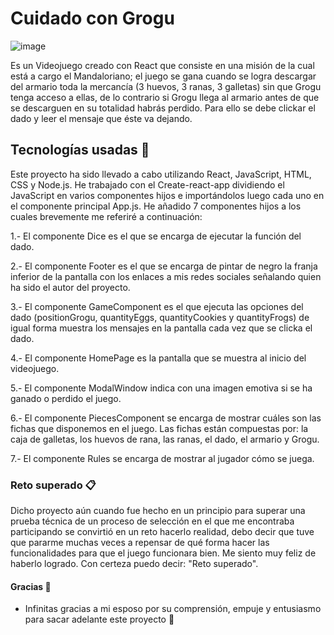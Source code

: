 # Cuidado con Grogu
![image](https://user-images.githubusercontent.com/87121745/160582044-4e5f3163-f2a8-4d48-bf25-18e4b0ad2b94.png)


Es un Videojuego creado con React que consiste en una misión de la cual está a cargo el Mandaloriano; el juego se gana cuando se logra descargar del armario toda la mercancía (3 huevos, 3 ranas, 3 galletas) sin que Grogu tenga acceso a ellas, de lo contrario si Grogu llega al armario antes de que se descarguen en su totalidad habrás perdido. Para ello se debe clickar el dado y leer el mensaje que éste va dejando.

## Tecnologías usadas 🚀

Este proyecto ha sido llevado a cabo utilizando React, JavaScript, HTML, CSS y Node.js. He trabajado con el Create-react-app dividiendo el JavaScript en varios componentes hijos e importándolos luego cada uno en el componente principal App.js. He añadido 7 componentes hijos a los cuales brevemente me referiré a continuación:

1.- El componente Dice es el que se encarga de ejecutar la función del dado.

2.- El componente Footer es el que se encarga de pintar de negro la franja inferior de la pantalla con los enlaces a mis redes sociales señalando quien ha sido el autor del proyecto.

3.- El componente GameComponent es el que ejecuta las opciones del dado (positionGrogu, quantityEggs, quantityCookies y quantityFrogs) de igual forma muestra los mensajes en la pantalla cada vez que se clicka el dado.

4.- El componente HomePage es la pantalla que se muestra al inicio del videojuego.

5.- El componente ModalWindow indica con una imagen emotiva si se ha ganado o perdido el juego.

6.- El componente PiecesComponent se encarga de mostrar cuáles son las fichas que disponemos en el juego. Las fichas están compuestas por: la caja de galletas, los huevos de rana, las ranas, el dado, el armario y Grogu.

7.- El componente Rules se encarga de mostrar al jugador cómo se juega.

### Reto superado 📋

Dicho proyecto aún cuando fue hecho en un principio para superar una prueba técnica de un proceso de selección en el que me encontraba participando se convirtió en un reto hacerlo realidad, debo decir que tuve que pararme muchas veces a repensar de qué forma hacer las funcionalidades para que el juego funcionara bien. Me siento muy feliz de haberlo logrado. Con certeza puedo decir: "Reto superado".

#### Gracias 🎁 

- Infinitas gracias a mi esposo por su comprensión, empuje y entusiasmo para sacar adelante este proyecto 🍺
